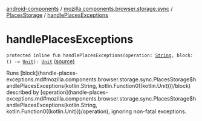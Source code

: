 [android-components](../../index.md) / [mozilla.components.browser.storage.sync](../index.md) / [PlacesStorage](index.md) / [handlePlacesExceptions](./handle-places-exceptions.md)

# handlePlacesExceptions

`protected inline fun handlePlacesExceptions(operation: `[`String`](https://kotlinlang.org/api/latest/jvm/stdlib/kotlin/-string/index.html)`, block: () -> `[`Unit`](https://kotlinlang.org/api/latest/jvm/stdlib/kotlin/-unit/index.html)`): `[`Unit`](https://kotlinlang.org/api/latest/jvm/stdlib/kotlin/-unit/index.html) [(source)](https://github.com/mozilla-mobile/android-components/blob/master/components/browser/storage-sync/src/main/java/mozilla/components/browser/storage/sync/PlacesStorage.kt#L78)

Runs [block](handle-places-exceptions.md#mozilla.components.browser.storage.sync.PlacesStorage$handlePlacesExceptions(kotlin.String, kotlin.Function0((kotlin.Unit)))/block) described by [operation](handle-places-exceptions.md#mozilla.components.browser.storage.sync.PlacesStorage$handlePlacesExceptions(kotlin.String, kotlin.Function0((kotlin.Unit)))/operation), ignoring non-fatal exceptions.

